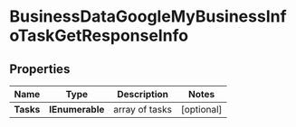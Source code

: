 # BusinessDataGoogleMyBusinessInfoTaskGetResponseInfo


## Properties

| Name | Type | Description | Notes |
|------------ | ------------- | ------------- | -------------|
**Tasks** | **IEnumerable<BusinessDataGoogleMyBusinessInfoTaskGetTaskInfo>** | array of tasks |[optional]|